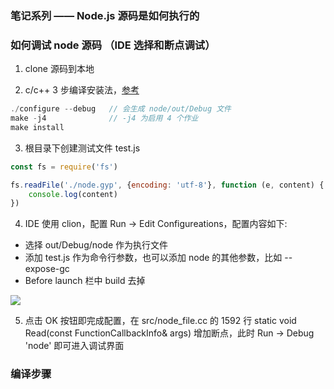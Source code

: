 ### 笔记系列 —— Node.js 源码是如何执行的

### 如何调试 node 源码 （IDE 选择和断点调试）

1. clone 源码到本地

2. c/c++ 3 步编译安装法，[参考](https://my.oschina.net/surjur/blog/349464)

```c
./configure --debug   // 会生成 node/out/Debug 文件
make -j4              // -j4 为启用 4 个作业
make install
```

3. 根目录下创建测试文件 test.js

```js
const fs = require('fs')

fs.readFile('./node.gyp', {encoding: 'utf-8'}, function (e, content) {
    console.log(content)
})
```

4. IDE 使用 clion，配置 Run -> Edit Configureations，配置内容如下:

* 选择 out/Debug/node 作为执行文件
* 添加 test.js 作为命令行参数，也可以添加 node 的其他参数，比如 --expose-gc
* Before launch 栏中 build 去掉

![](http://oqhtscus0.bkt.clouddn.com/747aa17d5be5e261b7a580c10880365f.jpg-400)

5. 点击 OK 按钮即完成配置，在 src/node_file.cc 的 1592 行 static void Read(const FunctionCallbackInfo<Value>& args) 增加断点，此时 Run -> Debug 'node' 即可进入调试界面

### 编译步骤

